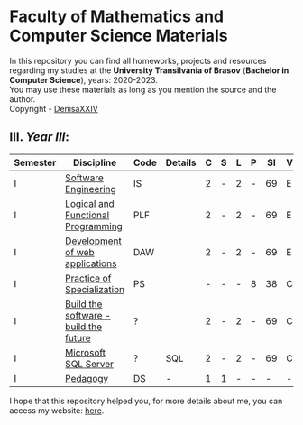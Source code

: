 # Faculty of Mathematics and Computer Science Materials

In this repository you can find all homeworks, projects and resources regarding my studies at the **University Transilvania of Brasov** (**Bachelor in Computer Science**), years: 2020-2023.<br>
You may use these materials as long as you mention the source and the author. <br>
Copyright - [DenisaXXIV](https://github.com/DenisaXXIV)

## III. *Year III*:

| Semester | Discipline                                            |   Code   | Details| C | S | L | P |  SI  | V | Credits |
|----------|-------------------------------------------------------|----------|--------|---|---|---|---|------|---|---------|
| I        |[Software Engineering](#)| IS || 2 | - | 2 | - |  69  | E | 5 |
| I        |[Logical and Functional Programming](#)| PLF || 2 | - | 2 | - |  69  | E | 5 |
| I        |[Development of web applications](#)| DAW || 2 | - | 2 | - |  69  | E | 5 |
| I        |[Practice of Specialization](#)| PS || - | - | - | 8 |  38  | C | 5 |
| I        |[Build the software - build the future](#)| ? || 2 | - | 2 | - |  69  | C | 5 |
| I        |[Microsoft SQL Server](#)| ? | SQL | 2 | - | 2 | - |  69  | C | 5 |
| I        |[Pedagogy](#) |DS|-| 1 | 1 | - | - |  -  | - | 5 |

I hope that this repository helped you, for more details about me, you can access my website: [here](https://denisa-vasile.info/).


